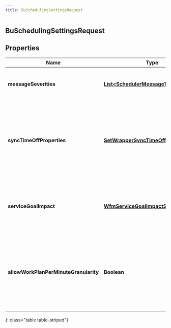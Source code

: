 ```yaml
---
title: BuSchedulingSettingsRequest
---
```

## BuSchedulingSettingsRequest


## Properties

| Name | Type | Description | Notes |
| ------------ | ------------- | ------------- | ------------- |
| **messageSeverities** | <!----><!---->[**List&lt;SchedulerMessageTypeSeverity&gt;**](SchedulerMessageTypeSeverity.html)<!----> | Schedule generation message severity configuration |  [optional] |
| **syncTimeOffProperties** | <!----><!---->[**SetWrapperSyncTimeOffProperty**](SetWrapperSyncTimeOffProperty.html)<!----> | Synchronize set of time off properties from scheduled activities to time off requests when the schedule is published. |  [optional] |
| **serviceGoalImpact** | <!----><!---->[**WfmServiceGoalImpactSettings**](WfmServiceGoalImpactSettings.html)<!----> | Configures the max percent increase and decrease of service goals for this business unit |  [optional] |
| **allowWorkPlanPerMinuteGranularity** | <!----><!---->**Boolean**<!----> | Indicates whether or not per minute granularity for scheduling will be enabled for this business unit. Defaults to false. |  [optional] |
{: class="table table-striped"}



